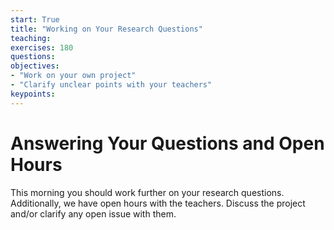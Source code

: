 ```yaml
---
start: True
title: "Working on Your Research Questions"
teaching: 
exercises: 180
questions:
objectives:
- "Work on your own project"
- "Clarify unclear points with your teachers"
keypoints:
---
```


# Answering Your Questions and Open Hours

This morning you should work further on your research questions. Additionally, we have open hours with the teachers. Discuss the project and/or clarify 
any open issue with them. 

